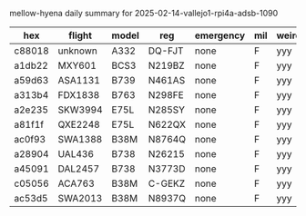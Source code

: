mellow-hyena daily summary for 2025-02-14-vallejo1-rpi4a-adsb-1090

|hex|flight|model|reg|emergency|mil|weirdo|
|--|--|--|--|--|--|--|
|c88018|unknown|A332|DQ-FJT|none|F|yyy|
|a1db22|MXY601|BCS3|N219BZ|none|F|yyy|
|a59d63|ASA1131|B739|N461AS|none|F|yyy|
|a313b4|FDX1838|B763|N298FE|none|F|yyy|
|a2e235|SKW3994|E75L|N285SY|none|F|yyy|
|a81f1f|QXE2248|E75L|N622QX|none|F|yyy|
|ac0f93|SWA1388|B38M|N8764Q|none|F|yyy|
|a28904|UAL436|B738|N26215|none|F|yyy|
|a45091|DAL2457|B738|N3773D|none|F|yyy|
|c05056|ACA763|B38M|C-GEKZ|none|F|yyy|
|ac53d5|SWA2013|B38M|N8937Q|none|F|yyy|
